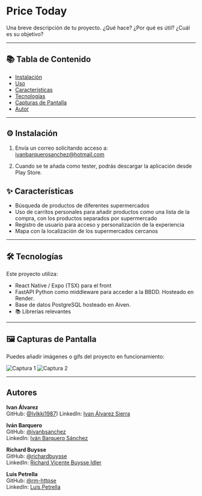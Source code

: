 # Price Today

Una breve descripción de tu proyecto. ¿Qué hace? ¿Por qué es útil? ¿Cuál es su objetivo?

---

## 📚 Tabla de Contenido

- [Instalación](#instalación)
- [Uso](#uso)
- [Características](#características)
- [Tecnologías](#tecnologías)
- [Capturas de Pantalla](#capturas-de-pantalla)
- [Autor](#autor)

---

## ⚙️ Instalación

1. Envía un correo solicitando acceso a:
ivanbarquerosanchez@hotmail.com

2. Cuando se te añada como tester, podrás descargar la aplicación desde Play Store.

## ✨ Características

- Búsqueda de productos de diferentes supermercados
- Uso de carritos personales para añadir productos como una lista de la compra, con los productos separados por supermercado
- Registro de usuario para acceso y personalización de la experiencia
- Mapa con la localización de los supermercados cercanos

---

## 🛠 Tecnologías

Este proyecto utiliza:

- React Native / Expo (TSX) para el front
- FastAPI Python como middleware para acceder a la BBDD. Hosteado en Render.
- Base de datos PostgreSQL hosteado en Aiven.
- 📚 Librerías relevantes

---

## 🖼 Capturas de Pantalla

Puedes añadir imágenes o gifs del proyecto en funcionamiento:

![Captura 1](./screenshots/captura1.png)
![Captura 2](./screenshots/captura2.gif)

---

## Autores

**Ivan Álvarez**  
GitHub: [@IvIkki1987](https://github.com/IvIkki1987)) 
LinkedIn: [Ivan Álvarez Sierra](https://www.linkedin.com/in/ivan-alvarez-sierra-8126a722b)

**Iván Barquero**  
GitHub: [@ivanbsanchez](https://github.com/ivanbsanchez)  
LinkedIn: [Iván Barquero Sánchez](https://www.linkedin.com/in/ivanbarquero/)

**Richard Buysse**  
GitHub: [@richardbuysse](https://github.com/richardbuysse)  
LinkedIn: [Richard Vicente Buysse Idler](https://www.linkedin.com/in/ivanbarquero/)

**Luis Petrella**  
GitHub: [@rm-httpse](https://github.com/rm-httpse)  
LinkedIn: [Luis Petrella](https://www.linkedin.com/in/luis-petrella-4788521a1/)
